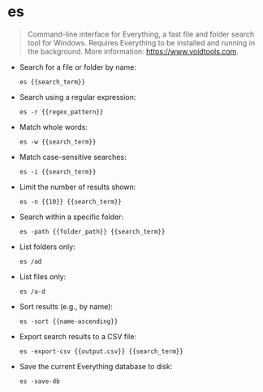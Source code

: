 
# es
> Command-line interface for Everything, a fast file and folder search tool for Windows.
> Requires Everything to be installed and running in the background.
> More information: <https://www.voidtools.com>.

- Search for a file or folder by name:

  `es {{search_term}}`

- Search using a regular expression:

  `es -r {{regex_pattern}}`

- Match whole words:

  `es -w {{search_term}}`

- Match case-sensitive searches:

  `es -i {{search_term}}`

- Limit the number of results shown:

  `es -n {{10}} {{search_term}}`

- Search within a specific folder:

  `es -path {{folder_path}} {{search_term}}`

- List folders only:

  `es /ad`

- List files only:

  `es /a-d`

- Sort results (e.g., by name):

  `es -sort {{name-ascending}}`

- Export search results to a CSV file:

  `es -export-csv {{output.csv}} {{search_term}}`

- Save the current Everything database to disk:

  `es -save-db`


